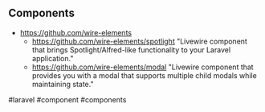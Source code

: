 ## Components
- https://github.com/wire-elements
    - https://github.com/wire-elements/spotlight "Livewire component that brings Spotlight/Alfred-like functionality to your Laravel application."
    - https://github.com/wire-elements/modal "Livewire component that provides you with a modal that supports multiple child modals while maintaining state."

<!-- Keywords -->
#laravel #component #components
<!-- /Keywords -->
